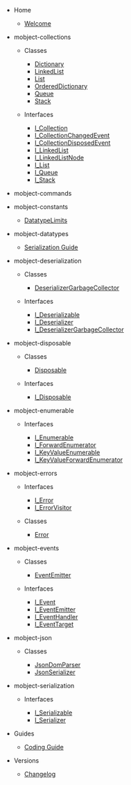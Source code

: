 - Home

  - [Welcome](/)

- mobject-collections

  - Classes

    - [Dictionary](./mobject-collections/Dictionary.md)
    - [LinkedList](./mobject-collections/LinkedList.md)
    - [List](./mobject-collections/List.md)
    - [OrderedDictionary](./mobject-collections/OrderedDictionary.md)
    - [Queue](./mobject-collections/Queue.md)
    - [Stack](./mobject-collections/Stack.md)

  - Interfaces

    - [I_Collection](./mobject-collections/I_Collection.md)
    - [I_CollectionChangedEvent](./mobject-collections/I_CollectionChangedEvent.md)
    - [I_CollectionDisposedEvent](./mobject-collections/I_CollectionDisposedEvent.md)
    - [I_LinkedList](./mobject-collections/I_LinkedList.md)
    - [I_LinkedListNode](./mobject-collections/I_LinkedListNode.md)
    - [I_List](./mobject-collections/I_List.md)
    - [I_Queue](./mobject-collections/I_Queue.md)
    - [I_Stack](./mobject-collections/I_Stack.md)

- mobject-commands

- mobject-constants

  - [DatatypeLimits](./mobject-constants-datatype-limits/DatatypeLimits.md)

- mobject-datatypes

  - [Serialization Guide](./mobject-datatypes/serialization.md)

- mobject-deserialization

  - Classes

    - [DeserializerGarbageCollector](./mobject-deserialization/DeserializerGarbageCollector.md)

  - Interfaces

    - [I_Deserializable](./mobject-deserialization/I_Deserializable.md)
    - [I_Deserializer](./mobject-deserialization/I_Deserializer.md)
    - [I_DeserializerGarbageCollector](./mobject-deserialization/I_DeserializerGarbageCollector.md)

- mobject-disposable

  - Classes

    - [Disposable](./mobject-disposable/Disposable.md)

  - Interfaces

    - [I_Disposable](./mobject-disposable/I_Disposable.md)

- mobject-enumerable

  - Interfaces

    - [I_Enumerable](./mobject-enumerable/I_Enumerable.md)
    - [I_ForwardEnumerator](./mobject-enumerable/I_ForwardEnumerator.md)
    - [I_KeyValueEnumerable](./mobject-enumerable/I_KeyValueEnumerable.md)
    - [I_KeyValueForwardEnumerator](./mobject-enumerable/I_KeyValueForwardEnumerator.md)

- mobject-errors

  - Interfaces

    - [I_Error](./mobject-errors/I_Error.md)
    - [I_ErrorVisitor](./mobject-errors/I_ErrorVisitor.md)

  - Classes

    - [Error](./mobject-errors/Error.md)

- mobject-events

  - Classes

    - [EventEmitter](./mobject-events/EventEmitter.md)

  - Interfaces

    - [I_Event](./mobject-events/I_Event.md)
    - [I_EventEmitter](./mobject-events/I_EventEmitter.md)
    - [I_EventHandler](./mobject-events/I_EventHandler.md)
    - [I_EventTarget](./mobject-events/I_EventTarget.md)

- mobject-json

  - Classes

    - [JsonDomParser](./mobject-json/JsonDomParser.md)
    - [JsonSerializer](./mobject-json/JsonSerializer.md)

- mobject-serialization

  - Interfaces

    - [I_Serializable](./mobject-serializable/I_Serializable.md)
    - [I_Serializer](./mobject-serializable/I_Serializer.md)

- Guides

  - [Coding Guide](https://mobject-dev-team.github.io/mobject-coding-convention/#/)

- Versions

  - [Changelog](changelog.md)
